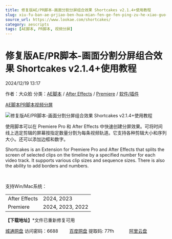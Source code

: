 ```yaml
---
title: 修复版AE/PR脚本-画面分割分屏组合效果 Shortcakes v2.1.4+使用教程
slug: xiu-fu-ban-ae-prjiao-ben-hua-mian-fen-ge-fen-ping-zu-he-xiao-guo-shortcakes-v2-1-4-shi-yong-jiao-cheng
source_url: https://www.lookae.com/shortcakes/
category: aescripts
tags: [AE脚本, PR脚本, 视频分屏]
---
```

# 修复版AE/PR脚本-画面分割分屏组合效果 Shortcakes v2.1.4+使用教程

2024/12/19 13:17

作者：大众脸
分类：[AE脚本](https://www.lookae.com/after-effects/aescripts/) / [After Effects](https://www.lookae.com/after-effects/) / [Premiere](https://www.lookae.com/qitarjcj/premierezy/) / [软件/插件](https://www.lookae.com/qitarjcj/)

[AE脚本](https://www.lookae.com/tag/ae%e8%84%9a%e6%9c%ac/)[PR脚本](https://www.lookae.com/tag/pr%e8%84%9a%e6%9c%ac/)[视频分屏](https://www.lookae.com/tag/%e8%a7%86%e9%a2%91%e5%88%86%e5%b1%8f/)

![修复版AE/PR脚本-画面分割分屏组合效果 Shortcakes v2.1.4+使用教程](https://www.lookae.com/wp-content/uploads/2024/09/Shortcakes.jpg "修复版AE/PR脚本-画面分割分屏组合效果 Shortcakes v2.1.4+使用教程-LookAE.com")

使用脚本可以在 Premiere Pro 和 After Effects 中快速创建分屏效果。可将时间线上选定剪辑的屏幕按指定数量分割为每条视频轨道。它支持各种剪辑大小和序列大小。还可以添加边框和数字。

Shortcakes is an Extension for Premiere Pro and After Effects that splits the screen of selected clips on the timeline by a specified number for each video track. It supports various clip sizes and sequence sizes. There is also the ability to add borders and numbers.

[﻿﻿﻿](http://cloud.video.taobao.com/play/u/null/p/1/e/6/t/1/482686909802.mp4)

支持Win/Mac系统：

|  |  |
| --- | --- |
| After Effects | 2024, 2023 |
| Premiere | 2024, 2023, 2022 |

**【下载地址】**\*文件已重新修复可用

[城通网盘](https://url70.ctfile.com/f/2827370-1438963688-a00eb4?p=4431) 访问密码：6688         [百度网盘](https://pan.baidu.com/s/1RpvOndbeQ8BXTyc7yPeAQw?pwd=77fh) 提取码: 77fh            [阿里云盘](https://www.alipan.com/s/vGFWZwLPh6k)
